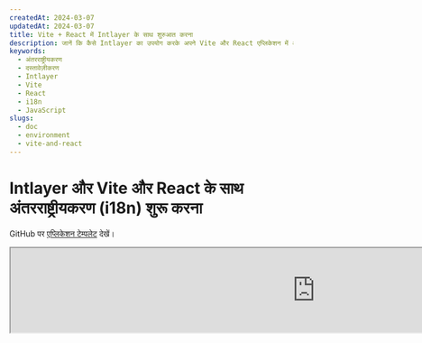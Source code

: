 ```yaml
---
createdAt: 2024-03-07
updatedAt: 2024-03-07
title: Vite + React में Intlayer के साथ शुरुआत करना
description: जानें कि कैसे Intlayer का उपयोग करके अपने Vite और React एप्लिकेशन में अंतरराष्ट्रीयकरण (i18n) जोड़ें। इस गाइड का पालन करके अपनी ऐप को बहुभाषी बनाएं।
keywords:
  - अंतरराष्ट्रीयकरण
  - दस्तावेज़ीकरण
  - Intlayer
  - Vite
  - React
  - i18n
  - JavaScript
slugs:
  - doc
  - environment
  - vite-and-react
---
```


# Intlayer और Vite और React के साथ अंतरराष्ट्रीयकरण (i18n) शुरू करना

GitHub पर [एप्लिकेशन टेम्पलेट](https://github.com/aymericzip/intlayer-vite-react-template) देखें।

<iframe title="The best i18n solution for Vite and React? Discover Intlayer" class="m-auto aspect-[16/9] w-full overflow-hidden rounded-lg border-0" allow="autoplay; gyroscope;" loading="lazy" width="1080" height="auto" src="https://www.youtube.com/watch?v=dS9L7uJeak4&t=6s"/>

## Intlayer क्या है?

**Intlayer** एक अभिनव, ओपन-सोर्स अंतरराष्ट्रीयकरण (i18n) लाइब्रेरी है जिसे आधुनिक वेब एप्लिकेशन में बहुभाषी समर्थन को सरल बनाने के लिए डिज़ाइन किया गया है।

Intlayer के साथ, आप कर सकते हैं:

- **घोषणात्मक शब्दकोशों का उपयोग करके** कंपोनेंट स्तर पर अनुवादों का आसानी से प्रबंधन करें।
- **मेटाडेटा**, रूट्स, और सामग्री को गतिशील रूप से स्थानीयकृत करें।
- **स्वचालित रूप से उत्पन्न प्रकारों के साथ TypeScript समर्थन सुनिश्चित करें**, जिससे ऑटोकम्प्लीशन और त्रुटि पहचान में सुधार होता है।
- **उन्नत सुविधाओं का लाभ उठाएं**, जैसे गतिशील लोकल डिटेक्शन और स्विचिंग।

---

## Vite और React एप्लिकेशन में Intlayer सेटअप करने के लिए चरण-दर-चरण मार्गदर्शिका

### चरण 1: निर्भरताएँ स्थापित करें

npm का उपयोग करके आवश्यक पैकेज स्थापित करें:

```bash packageManager="npm"
npm install intlayer react-intlayer
npm install --save-dev vite-intlayer
```

```bash packageManager="pnpm"
pnpm add intlayer react-intlayer
pnpm add --save-dev vite-intlayer
```

```bash packageManager="yarn"
yarn add intlayer react-intlayer
yarn add --save-dev vite-intlayer
```

- **intlayer**

  मुख्य पैकेज जो कॉन्फ़िगरेशन प्रबंधन, अनुवाद, [सामग्री घोषणा](https://github.com/aymericzip/intlayer/blob/main/docs/docs/hi/dictionary/get_started.md), ट्रांसपाइलेशन, और [CLI कमांड्स](https://github.com/aymericzip/intlayer/blob/main/docs/docs/hi/intlayer_cli.md) के लिए अंतरराष्ट्रीयकरण उपकरण प्रदान करता है।

- **react-intlayer**
  वह पैकेज जो Intlayer को React एप्लिकेशन के साथ एकीकृत करता है। यह React अंतरराष्ट्रीयकरण के लिए संदर्भ प्रदाता और हुक्स प्रदान करता है।

- **vite-intlayer**
  Vite प्लगइन शामिल करता है जो Intlayer को [Vite बंडलर](https://vite.dev/guide/why.html#why-bundle-for-production) के साथ एकीकृत करता है, साथ ही उपयोगकर्ता की पसंदीदा लोकल का पता लगाने, कुकीज़ प्रबंधित करने, और URL पुनर्निर्देशन को संभालने के लिए मिडलवेयर भी प्रदान करता है।

### चरण 2: अपने प्रोजेक्ट का कॉन्फ़िगरेशन

अपने एप्लिकेशन की भाषाओं को कॉन्फ़िगर करने के लिए एक कॉन्फ़िग फाइल बनाएं:

```typescript fileName="intlayer.config.ts" codeFormat="typescript"
import { Locales, type IntlayerConfig } from "intlayer";

const config: IntlayerConfig = {
  internationalization: {
    locales: [
      Locales.ENGLISH,
      Locales.FRENCH,
      Locales.SPANISH,
      // आपकी अन्य भाषाएँ
    ],
    defaultLocale: Locales.ENGLISH,
  },
};

export default config;
```

```javascript fileName="intlayer.config.mjs" codeFormat="esm"
import { Locales } from "intlayer";

/** @type {import('intlayer').IntlayerConfig} */
const config = {
  internationalization: {
    locales: [
      Locales.ENGLISH,
      Locales.FRENCH,
      Locales.SPANISH,
      // आपकी अन्य भाषाएँ
    ],
    defaultLocale: Locales.ENGLISH,
  },
};

export default config;
```

```javascript fileName="intlayer.config.cjs" codeFormat="commonjs"
const { Locales } = require("intlayer");

/** @type {import('intlayer').IntlayerConfig} */
const config = {
  internationalization: {
    locales: [
      Locales.ENGLISH,
      Locales.FRENCH,
      Locales.SPANISH,
      // आपकी अन्य भाषाएँ
    ],
    defaultLocale: Locales.ENGLISH,
  },
};

module.exports = config;
```

> इस कॉन्फ़िगरेशन फ़ाइल के माध्यम से, आप स्थानीयकृत URL, मिडलवेयर रीडायरेक्शन, कुकी नाम, आपकी सामग्री घोषणाओं का स्थान और एक्सटेंशन सेट कर सकते हैं, कंसोल में Intlayer लॉग को अक्षम कर सकते हैं, और भी बहुत कुछ। उपलब्ध सभी पैरामीटर की पूरी सूची के लिए, [कॉन्फ़िगरेशन दस्तावेज़](https://github.com/aymericzip/intlayer/blob/main/docs/docs/hi/configuration.md) देखें।

### चरण 3: अपने Vite कॉन्फ़िगरेशन में Intlayer को एकीकृत करें

अपने कॉन्फ़िगरेशन में intlayer प्लगइन जोड़ें।

```typescript fileName="vite.config.ts" codeFormat="typescript"
import { defineConfig } from "vite";
import react from "@vitejs/plugin-react-swc";
import { intlayerPlugin } from "vite-intlayer";

// https://vitejs.dev/config/
export default defineConfig({
  plugins: [react(), intlayerPlugin()],
});
```

```javascript fileName="vite.config.mjs" codeFormat="esm"
import { defineConfig } from "vite";
import react from "@vitejs/plugin-react-swc";
import { intlayerPlugin } from "vite-intlayer";

// https://vitejs.dev/config/
export default defineConfig({
  plugins: [react(), intlayerPlugin()],
});
```

```javascript fileName="vite.config.cjs" codeFormat="commonjs"
const { defineConfig } = require("vite");
const react = require("@vitejs/plugin-react-swc");
const { intlayerPlugin } = require("vite-intlayer");

// https://vitejs.dev/config/
module.exports = defineConfig({
  plugins: [react(), intlayerPlugin()],
});
```

> `intlayerPlugin()` Vite प्लगइन का उपयोग Intlayer को Vite के साथ एकीकृत करने के लिए किया जाता है। यह कंटेंट घोषणा फ़ाइलों के निर्माण को सुनिश्चित करता है और विकास मोड में उनकी निगरानी करता है। यह Vite एप्लिकेशन के भीतर Intlayer पर्यावरण चर को परिभाषित करता है। इसके अतिरिक्त, यह प्रदर्शन को अनुकूलित करने के लिए उपनाम प्रदान करता है।

### चरण 4: अपनी सामग्री घोषित करें

अनुवाद संग्रहीत करने के लिए अपनी सामग्री घोषणाएँ बनाएं और प्रबंधित करें:

```tsx fileName="src/app.content.tsx" contentDeclarationFormat="typescript"
import { t, type Dictionary } from "intlayer";
import type { ReactNode } from "react";

const appContent = {
  key: "app",
  content: {
    viteLogo: t({
      en: "Vite logo",
      fr: "Logo Vite",
      es: "Logo Vite",
    }),
    reactLogo: t({
      en: "React logo",
      fr: "Logo React",
      es: "Logo React",
    }),

    title: "Vite + React",

    count: t({
      en: "count is ",
      fr: "le compte est ",
      es: "el recuento es ",
    }),

    edit: t<ReactNode>({
      en: (
        <>
          <code>src/App.tsx</code> को संपादित करें और HMR का परीक्षण करने के लिए
          सहेजें
        </>
      ),
      fr: (
        <>
          Éditez <code>src/App.tsx</code> et enregistrez pour tester HMR
        </>
      ),
      es: (
        <>
          Edita <code>src/App.tsx</code> y guarda para probar HMR
        </>
      ),
    }),

    readTheDocs: t({
      en: "Click on the Vite and React logos to learn more",
      fr: "Cliquez sur les logos Vite et React pour en savoir plus",
      es: "Haga clic en los logotipos de Vite y React para obtener más información",
    }),
  },
} satisfies Dictionary;

export default appContent;
```

```javascript fileName="src/app.content.mjs" contentDeclarationFormat="esm"
import { t } from "intlayer";

/** @type {import('intlayer').Dictionary} */
const appContent = {
  key: "app",
  content: {
    viteLogo: t({
      en: "Vite logo",
      fr: "Logo Vite",
      es: "Logo Vite",
    }),
    reactLogo: t({
      en: "React logo",
      fr: "Logo React",
      es: "Logo React",
    }),

    title: "Vite + React",

    count: t({
      en: "count is ",
      fr: "le compte est ",
      es: "el recuento es ",
    }),

    edit:
      t <
      ReactNode >
      {
        // यदि आप अपनी सामग्री में React node का उपयोग कर रहे हैं तो React को आयात करना न भूलें
        en: (
          <>
            Edit <code>src/App.tsx</code> और HMR परीक्षण के लिए सहेजें
          </>
        ),
        fr: (
          <>
            Éditez <code>src/App.tsx</code> et enregistrez pour tester HMR
          </>
        ),
        es: (
          <>
            Edita <code>src/App.tsx</code> y guarda para probar HMR
          </>
        ),
      },

    readTheDocs: t({
      en: "Vite और React लोगो पर क्लिक करें अधिक जानने के लिए",
      fr: "Cliquez sur les logos Vite et React pour en savoir plus",
      es: "Haga clic en los logotipos de Vite y React para obtener más información",
    }),
  },
};

export default appContent;
```

```javascript fileName="src/app.content.cjs" contentDeclarationFormat="commonjs"
const { t } = require("intlayer");

/** @type {import('intlayer').Dictionary} */
const appContent = {
  key: "app",
  content: {
    viteLogo: t({
      en: "Vite logo",
      fr: "Logo Vite",
      es: "Logo Vite",
    }),
    reactLogo: t({
      en: "React logo",
      fr: "Logo React",
      es: "Logo React",
    }),

    title: "Vite + React",

    count: t({
      en: "count is ",
      fr: "le compte est ",
      es: "el recuento es ",
    }),

    edit:
      t <
      ReactNode >
      {
        // यदि आप अपनी सामग्री में React node का उपयोग करते हैं तो React को import करना न भूलें
        en: (
          <>
            Edit <code>src/App.tsx</code> और HMR परीक्षण के लिए सहेजें
          </>
        ),
        fr: (
          <>
            Éditez <code>src/App.tsx</code> et enregistrez pour tester HMR
          </>
        ),
        es: (
          <>
            Edita <code>src/App.tsx</code> और HMR परीक्षण के लिए सहेजें
          </>
        ),
      },

    readTheDocs: t({
      en: "Click on the Vite and React logos to learn more",
      fr: "Cliquez sur les logos Vite et React pour en savoir plus",
      es: "Haga clic en los logotipos de Vite y React para obtener más información",
      hi: "अधिक जानने के लिए Vite और React लोगो पर क्लिक करें",
    }),
  },
};

module.exports = appContent;
```

```json fileName="src/app.content.json" contentDeclarationFormat="json"
{
  "$schema": "https://intlayer.org/schema.json",
  "key": "app",
  "content": {
    "viteLogo": {
      "nodeType": "translation",
      "translation": {
        "en": "Vite logo",
        "fr": "Logo Vite",
        "es": "Logo Vite",
        "hi": "Vite लोगो"
      }
    },
    "reactLogo": {
      "nodeType": "translation",
      "translation": {
        "en": "React logo",
        "fr": "Logo React",
        "es": "Logo React",
        "hi": "React लोगो"
      }
    },
    "title": {
      "nodeType": "translation",
      "translation": {
        "en": "Vite + React",
        "fr": "Vite + React",
        "es": "Vite + React",
        "hi": "Vite + React"
      }
    },
    "count": {
      "nodeType": "translation",
      "translation": {
        "en": "count is ",
        "fr": "le compte est ",
        "es": "el recuento es ",
        "hi": "गिनती है "
      }
    },
    "edit": {
      "nodeType": "translation",
      "translation": {
        "en": "Edit src/App.tsx and save to test HMR",
        "fr": "Éditez src/App.tsx et enregistrez pour tester HMR",
        "es": "Edita src/App.tsx y guarda para probar HMR",
        "hi": "src/App.tsx संपादित करें और HMR परीक्षण के लिए सहेजें"
      }
    },
    "readTheDocs": {
      "nodeType": "translation",
      "translation": {
        "hi": "अधिक जानने के लिए Vite और React लोगो पर क्लिक करें"
      }
    }
  }
}
```

> आपकी सामग्री घोषणाएँ आपके एप्लिकेशन में कहीं भी परिभाषित की जा सकती हैं जब वे `contentDir` निर्देशिका (डिफ़ॉल्ट रूप से, `./src`) में शामिल हो जाती हैं। और सामग्री घोषणा फ़ाइल एक्सटेंशन से मेल खाती हैं (डिफ़ॉल्ट रूप से, `.content.{json,ts,tsx,js,jsx,mjs,mjx,cjs,cjx}`)।

> अधिक विवरण के लिए, [सामग्री घोषणा प्रलेखन](https://github.com/aymericzip/intlayer/blob/main/docs/docs/hi/dictionary/get_started.md) देखें।

> यदि आपकी सामग्री फ़ाइल में TSX कोड शामिल है, तो आपको अपनी सामग्री फ़ाइल में `import React from "react";` आयात करने पर विचार करना चाहिए।

### चरण 5: अपने कोड में Intlayer का उपयोग करें

अपने एप्लिकेशन में अपनी सामग्री शब्दकोशों तक पहुँचें:

```tsx {5,9} fileName="src/App.tsx" codeFormat="typescript"
import { useState, type FC } from "react";
import reactLogo from "./assets/react.svg";
import viteLogo from "/vite.svg";
import "./App.css";
import { IntlayerProvider, useIntlayer } from "react-intlayer";

const AppContent: FC = () => {
  const [count, setCount] = useState(0);
  const content = useIntlayer("app");

  return (
    <>
      <div>
        <a href="https://vitejs.dev" target="_blank">
          <img src={viteLogo} className="logo" alt={content.viteLogo.value} />
        </a>
        <a href="https://react.dev" target="_blank">
          <img
            src={reactLogo}
            className="logo react"
            alt={content.reactLogo.value}
          />
        </a>
      </div>
      <h1>{content.title}</h1>
      <div className="card">
        <button onClick={() => setCount((count) => count + 1)}>
          {content.count}
          {count}
        </button>
        <p>{content.edit}</p>
      </div>
      <p className="read-the-docs">{content.readTheDocs}</p>
    </>
  );
};

const App: FC = () => (
  <IntlayerProvider>
    <AppContent />
  </IntlayerProvider>
);

export default App;
```

```tsx {5,9} fileName="src/App.msx" codeFormat="esm"
import { useState } from "react";
import reactLogo from "./assets/react.svg";
import viteLogo from "/vite.svg";
import "./App.css";
import { IntlayerProvider, useIntlayer } from "react-intlayer";

const AppContent = () => {
  const [count, setCount] = useState(0);
  const content = useIntlayer("app");

  return (
    <>
      <div>
        <a href="https://vitejs.dev" target="_blank">
          <img src={viteLogo} className="logo" alt={content.viteLogo.value} />
        </a>
        <a href="https://react.dev" target="_blank">
          <img
            src={reactLogo}
            className="logo react"
            alt={content.reactLogo.value}
          />
        </a>
      </div>
      <h1>{content.title}</h1>
      <div className="card">
        <button onClick={() => setCount((count) => count + 1)}>
          {content.count}
          {count}
        </button>
        <p>{content.edit}</p>
      </div>
      <p className="read-the-docs">{content.readTheDocs}</p>
    </>
  );
};

const App = () => (
  <IntlayerProvider>
    <AppContent />
  </IntlayerProvider>
);

export default App;
```

```tsx {5,9} fileName="src/App.csx" codeFormat="commonjs"
const { useState } = require("react");
const reactLogo = require("./assets/react.svg");
const viteLogo = require("/vite.svg");
require("./App.css");
const { IntlayerProvider, useIntlayer } = require("react-intlayer");

const AppContent = () => {
  const [count, setCount] = useState(0);
  const content = useIntlayer("app");

  return (
    <>
      <div>
        <a href="https://vitejs.dev" target="_blank">
          <img src={viteLogo} className="logo" alt={content.viteLogo.value} />
        </a>
        <a href="https://react.dev" target="_blank">
          <img
            src={reactLogo}
            className="logo react"
            alt={content.reactLogo.value}
          />
        </a>
      </div>
      <h1>{content.title}</h1>
      <div className="card">
        <button onClick={() => setCount((count) => count + 1)}>
          {content.count}
          {count}
        </button>
        <p>{content.edit}</p>
      </div>
      <p className="read-the-docs">{content.readTheDocs}</p>
    </>
  );
};

const App = () => (
  <IntlayerProvider>
    <AppContent />
  </IntlayerProvider>
);

module.exports = App;
```

> यदि आप अपने कंटेंट का उपयोग किसी `string` एट्रिब्यूट में करना चाहते हैं, जैसे कि `alt`, `title`, `href`, `aria-label`, आदि, तो आपको फ़ंक्शन के मान को कॉल करना होगा, जैसे:

> ```jsx
> <img src={content.image.src.value} alt={content.image.value} />
> ```

> `useIntlayer` हुक के बारे में अधिक जानने के लिए, [डॉक्यूमेंटेशन](https://github.com/aymericzip/intlayer/blob/main/docs/docs/hi/packages/react-intlayer/useIntlayer.md) देखें।

### (वैकल्पिक) चरण 6: अपनी सामग्री की भाषा बदलें

अपनी सामग्री की भाषा बदलने के लिए, आप `useLocale` हुक द्वारा प्रदान किया गया `setLocale` फ़ंक्शन उपयोग कर सकते हैं। यह फ़ंक्शन आपको एप्लिकेशन की लोकल सेट करने और सामग्री को तदनुसार अपडेट करने की अनुमति देता है।

```tsx fileName="src/components/LocaleSwitcher.tsx" codeFormat="typescript"
import type { FC } from "react";
import { Locales } from "intlayer";
import { useLocale } from "react-intlayer";

const LocaleSwitcher: FC = () => {
  const { setLocale } = useLocale();

  return (
    <button onClick={() => setLocale(Locales.English)}>
      अंग्रेज़ी में भाषा बदलें
    </button>
  );
};
```

```jsx fileName="src/components/LocaleSwitcher.msx" codeFormat="esm"
import { Locales } from "intlayer";
import { useLocale } from "react-intlayer";

const LocaleSwitcher = () => {
  const { setLocale } = useLocale();

  return (
    <button onClick={() => setLocale(Locales.English)}>
      अंग्रेज़ी में भाषा बदलें
    </button>
  );
};
```

```jsx fileName="src/components/LocaleSwitcher.csx" codeFormat="commonjs"
const { Locales } = require("intlayer");
const { useLocale } = require("react-intlayer");

const LocaleSwitcher = () => {
  const { setLocale } = useLocale();

  return (
    <button onClick={() => setLocale(Locales.English)}>
      अंग्रेज़ी में भाषा बदलें
    </button>
  );
};
```

> `useLocale` हुक के बारे में अधिक जानने के लिए, [दस्तावेज़](https://github.com/aymericzip/intlayer/blob/main/docs/docs/hi/packages/react-intlayer/useLocale.md) देखें।

### (वैकल्पिक) चरण 7: अपने एप्लिकेशन में स्थानीयकृत रूटिंग जोड़ें

इस चरण का उद्देश्य प्रत्येक भाषा के लिए अद्वितीय रूट बनाना है। यह SEO और SEO-अनुकूल URLs के लिए उपयोगी है।
उदाहरण:

```plaintext
- https://example.com/about
- https://example.com/es/about
- https://example.com/fr/about
```

> डिफ़ॉल्ट रूप से, डिफ़ॉल्ट लोकल के लिए रूट्स को कोई प्रीफ़िक्स नहीं दिया जाता है। यदि आप डिफ़ॉल्ट लोकल के लिए प्रीफ़िक्स जोड़ना चाहते हैं, तो आप अपनी कॉन्फ़िगरेशन में `middleware.prefixDefault` विकल्प को `true` पर सेट कर सकते हैं। अधिक जानकारी के लिए [कॉन्फ़िगरेशन दस्तावेज़](https://github.com/aymericzip/intlayer/blob/main/docs/docs/hi/configuration.md) देखें।

अपने एप्लिकेशन में स्थानीयकृत रूटिंग जोड़ने के लिए, आप एक `LocaleRouter` कॉम्पोनेंट बना सकते हैं जो आपके एप्लिकेशन के रूट्स को लपेटता है और लोकल-आधारित रूटिंग को संभालता है। यहाँ [React Router](https://reactrouter.com/home) का उपयोग करते हुए एक उदाहरण दिया गया है:

```tsx fileName="src/components/LocaleRouter.tsx"  codeFormat="typescript"
// आवश्यक निर्भरताओं और फ़ंक्शंस को इम्पोर्ट करना
import { type Locales, configuration, getPathWithoutLocale } from "intlayer"; // 'intlayer' से उपयोगिता फ़ंक्शन और प्रकार
import type { FC, PropsWithChildren } from "react"; // कार्यात्मक घटकों और प्रॉप्स के लिए React प्रकार
import { IntlayerProvider } from "react-intlayer"; // अंतरराष्ट्रीयकरण संदर्भ के लिए प्रदाता
import {
  BrowserRouter,
  Routes,
  Route,
  Navigate,
  useLocation,
} from "react-router-dom"; // नेविगेशन प्रबंधन के लिए राउटर घटक

// Intlayer से कॉन्फ़िगरेशन को डीस्ट्रक्चर करना
const { internationalization, middleware } = configuration;
const { locales, defaultLocale } = internationalization;

/**
 * एक घटक जो स्थानीयकरण को संभालता है और बच्चों को उपयुक्त लोकल संदर्भ के साथ लपेटता है।
 * यह URL-आधारित लोकल पहचान और सत्यापन का प्रबंधन करता है।
 */
const AppLocalized: FC<PropsWithChildren<{ locale: Locales }>> = ({
  children,
  locale,
}) => {
  const { pathname, search } = useLocation(); // वर्तमान URL पथ प्राप्त करें

  // वर्तमान लोकल निर्धारित करें, यदि प्रदान नहीं किया गया है तो डिफ़ॉल्ट पर वापस जाएं
  const currentLocale = locale ?? defaultLocale;

  // पथ से लोकल उपसर्ग हटाएं ताकि एक बेस पथ बनाया जा सके
  const pathWithoutLocale = getPathWithoutLocale(
    pathname // वर्तमान URL पथ
  );

  /**
   * यदि middleware.prefixDefault सत्य है, तो डिफ़ॉल्ट लोकल हमेशा उपसर्गित होना चाहिए।
   */
  if (middleware.prefixDefault) {
    // लोकल को मान्य करें
    if (!locale || !locales.includes(locale)) {
      // अपडेट किए गए पथ के साथ डिफ़ॉल्ट लोकल पर पुनर्निर्देशित करें
      return (
        <Navigate
          to={`/${defaultLocale}/${pathWithoutLocale}${search}`}
          replace // वर्तमान इतिहास प्रविष्टि को नए से बदलें
        />
      );
    }

    // बच्चों को IntlayerProvider के साथ लपेटें और वर्तमान लोकल सेट करें
    return (
      <IntlayerProvider locale={currentLocale}>{children}</IntlayerProvider>
    );
  } else {
    /**
     * जब middleware.prefixDefault गलत होता है, तो डिफ़ॉल्ट लोकल उपसर्गित नहीं होता है।
     * सुनिश्चित करें कि वर्तमान लोकल मान्य है और डिफ़ॉल्ट लोकल नहीं है।
     */
    if (
      currentLocale.toString() !== defaultLocale.toString() &&
      !locales
        .filter(
          (locale) => locale.toString() !== defaultLocale.toString() // डिफ़ॉल्ट लोकल को बाहर करें
        )
        .includes(currentLocale) // जांचें कि वर्तमान लोकल मान्य लोकलों की सूची में है या नहीं
    ) {
      // लोकल उपसर्ग के बिना पथ पर पुनर्निर्देशित करें
      return <Navigate to={`${pathWithoutLocale}${search}`} replace />;
    }

    // बच्चों को IntlayerProvider के साथ लपेटें और वर्तमान लोकल सेट करें
    return (
      <IntlayerProvider locale={currentLocale}>{children}</IntlayerProvider>
    );
  }
};

/**
 * एक राउटर घटक जो लोकल-विशिष्ट मार्ग सेट करता है।
 * यह React Router का उपयोग नेविगेशन प्रबंधित करने और स्थानीयकृत घटकों को रेंडर करने के लिए करता है।
 */
export const LocaleRouter: FC<PropsWithChildren> = ({ children }) => (
  <BrowserRouter>
    <Routes>
      {locales
        .filter(
          (locale) => middleware.prefixDefault || locale !== defaultLocale
        )
        .map((locale) => (
          <Route
            // लोकल को कैप्चर करने के लिए रूट पैटर्न (जैसे, /en/, /fr/) और सभी बाद के पथों से मेल खाता है
            path={`/${locale}/*`}
            key={locale}
            element={<AppLocalized locale={locale}>{children}</AppLocalized>} // बच्चों को लोकल प्रबंधन के साथ लपेटता है
          />
        ))}

      {
        // यदि डिफ़ॉल्ट लोकल का उपसर्ग निष्क्रिय है, तो बच्चों को सीधे रूट पथ पर रेंडर करें
        !middleware.prefixDefault && (
          <Route
            path="*"
            element={
              <AppLocalized locale={defaultLocale}>{children}</AppLocalized>
            } // बच्चों को लोकल प्रबंधन के साथ लपेटता है
          />
        )
      }
    </Routes>
  </BrowserRouter>
);
```

```jsx fileName="src/components/LocaleRouter.mjx" codeFormat="esm"
// आवश्यक निर्भरताओं और फ़ंक्शंस को आयात करना
import { configuration, getPathWithoutLocale } from "intlayer"; // 'intlayer' से उपयोगिता फ़ंक्शंस और प्रकार
// 'intlayer' से उपयोगिता फ़ंक्शंस और प्रकार
import { IntlayerProvider } from "react-intlayer"; // अंतर्राष्ट्रीयकरण संदर्भ के लिए प्रदाता
import {
  BrowserRouter,
  Routes,
  Route,
  Navigate,
  useLocation,
} from "react-router-dom"; // नेविगेशन प्रबंधन के लिए राउटर घटक

// Intlayer से विन्यास को डीस्ट्रक्चर करना
const { internationalization, middleware } = configuration;
const { locales, defaultLocale } = internationalization;

/**
 * एक घटक जो स्थानीयकरण को संभालता है और बच्चों को उपयुक्त लोकल संदर्भ के साथ लपेटता है।
 * यह URL-आधारित स्थानीयकरण पहचान और सत्यापन को प्रबंधित करता है।
 */
const AppLocalized = ({ children, locale }) => {
  const { pathname, search } = useLocation(); // वर्तमान URL पथ प्राप्त करें

  // वर्तमान स्थानीयकरण निर्धारित करें, यदि प्रदान नहीं किया गया है तो डिफ़ॉल्ट पर वापस जाएं
  const currentLocale = locale ?? defaultLocale;

  // पथ से स्थानीयकरण उपसर्ग हटाएं ताकि एक मूल पथ बनाया जा सके
  const pathWithoutLocale = getPathWithoutLocale(
    pathname // वर्तमान URL पथ
  );

  /**
   * यदि middleware.prefixDefault सत्य है, तो डिफ़ॉल्ट स्थानीयकरण हमेशा उपसर्गित होना चाहिए।
   */
  if (middleware.prefixDefault) {
    // स्थानीयकरण को सत्यापित करें
    if (!locale || !locales.includes(locale)) {
      // अद्यतन पथ के साथ डिफ़ॉल्ट स्थानीयकरण पर पुनर्निर्देशित करें
      return (
        <Navigate
          to={`/${defaultLocale}/${pathWithoutLocale}${search}`}
          replace // वर्तमान इतिहास प्रविष्टि को नए से बदलें
        />
      );
    }

    // बच्चों को IntlayerProvider के साथ लपेटें और वर्तमान स्थानीयकरण सेट करें
    return (
      <IntlayerProvider locale={currentLocale}>{children}</IntlayerProvider>
    );
  } else {
    /**
     * जब middleware.prefixDefault गलत होता है, तो डिफ़ॉल्ट स्थानीयकरण उपसर्गित नहीं होता है।
     * सुनिश्चित करें कि वर्तमान स्थानीयकरण मान्य है और डिफ़ॉल्ट स्थानीयकरण नहीं है।
     */
    if (
      currentLocale.toString() !== defaultLocale.toString() &&
      !locales
        .filter(
          (locale) => locale.toString() !== defaultLocale.toString() // डिफ़ॉल्ट स्थानीयकरण को बाहर करें
        )
        .includes(currentLocale) // जांचें कि वर्तमान स्थानीयकरण मान्य स्थानीयकरणों की सूची में है या नहीं
    ) {
      // स्थानीयकरण उपसर्ग के बिना पथ पर पुनर्निर्देशित करें
      return <Navigate to={`${pathWithoutLocale}${search}`} replace />;
    }

    // बच्चों को IntlayerProvider के साथ लपेटें और वर्तमान स्थानीयकरण सेट करें
    return (
      <IntlayerProvider locale={currentLocale}>{children}</IntlayerProvider>
    );
  }
};

/**
 * एक राउटर घटक जो स्थानीयकरण-विशिष्ट मार्ग सेट करता है।
 * यह React Router का उपयोग नेविगेशन प्रबंधित करने और स्थानीयकृत घटकों को रेंडर करने के लिए करता है।
 */
export const LocaleRouter = ({ children }) => (
  <BrowserRouter>
    <Routes>
      {locales
        .filter(
          (locale) => middleware.prefixDefault || locale !== defaultLocale
        )
        .map((locale) => (
          <Route
            // स्थानीयकरण को पकड़ने के लिए रूट पैटर्न (जैसे, /en/, /fr/) और सभी बाद के पथों से मेल खाता है
            path={`/${locale}/*`}
            key={locale}
            element={<AppLocalized locale={locale}>{children}</AppLocalized>} // बच्चों को स्थानीयकरण प्रबंधन के साथ लपेटता है
          />
        ))}

      {
        // यदि डिफ़ॉल्ट स्थानीयकरण के लिए उपसर्ग अक्षम है, तो बच्चों को सीधे रूट पथ पर रेंडर करें
        !middleware.prefixDefault && (
          <Route
            path="*"
            element={
              <AppLocalized locale={defaultLocale}>{children}</AppLocalized>
            } // बच्चों को स्थानीयकरण प्रबंधन के साथ लपेटता है
          />
        )
      }
    </Routes>
  </BrowserRouter>
);
```

```jsx fileName="src/components/LocaleRouter.cjx" codeFormat="commonjs"
// आवश्यक निर्भरताओं और फ़ंक्शंस को आयात करना
const { configuration, getPathWithoutLocale } = require("intlayer"); // 'intlayer' से उपयोगिता फ़ंक्शंस और प्रकार
const { IntlayerProvider, useLocale } = require("react-intlayer"); // अंतरराष्ट्रीयकरण संदर्भ के लिए प्रदाता
const {
  BrowserRouter,
  Routes,
  Route,
  Navigate,
  useLocation,
} = require("react-router-dom"); // नेविगेशन प्रबंधन के लिए राउटर घटक

// Intlayer से विन्यास को डीस्ट्रक्चर करना
const { internationalization, middleware } = configuration;
const { locales, defaultLocale } = internationalization;

/**
 * एक घटक जो स्थानीयकरण को संभालता है और बच्चों को उपयुक्त स्थानीय संदर्भ के साथ लपेटता है।
 * यह URL-आधारित स्थानीय पहचान और सत्यापन का प्रबंधन करता है।
 */
const AppLocalized = ({ children, locale }) => {
  const { pathname, search } = useLocation(); // वर्तमान URL पथ प्राप्त करें

  // वर्तमान लोकल निर्धारित करें, यदि प्रदान नहीं किया गया है तो डिफ़ॉल्ट पर वापस जाएं
  const currentLocale = locale ?? defaultLocale;

  // पथ से लोकल उपसर्ग हटाएं ताकि एक आधार पथ बनाया जा सके
  const pathWithoutLocale = getPathWithoutLocale(
    pathname // वर्तमान URL पथ
  );

  /**
   * यदि middleware.prefixDefault सत्य है, तो डिफ़ॉल्ट लोकल हमेशा उपसर्गित होना चाहिए।
   */
  if (middleware.prefixDefault) {
    // लोकल को मान्य करें
    if (!locale || !locales.includes(locale)) {
      // अपडेट किए गए पथ के साथ डिफ़ॉल्ट लोकल पर पुनर्निर्देशित करें
      return (
        <Navigate
          to={`/${defaultLocale}/${pathWithoutLocale}${search}`}
          replace // वर्तमान इतिहास प्रविष्टि को नए से बदलें
        />
      );
    }

    // बच्चों को IntlayerProvider के साथ लपेटें और वर्तमान लोकल सेट करें
    return (
      <IntlayerProvider locale={currentLocale}>{children}</IntlayerProvider>
    );
  } else {
    /**
     * जब middleware.prefixDefault गलत होता है, तो डिफ़ॉल्ट लोकल उपसर्गित नहीं होता है।
     * सुनिश्चित करें कि वर्तमान लोकल मान्य है और डिफ़ॉल्ट लोकल नहीं है।
     */
    if (
      currentLocale.toString() !== defaultLocale.toString() &&
      !locales
        .filter(
          (locale) => locale.toString() !== defaultLocale.toString() // डिफ़ॉल्ट लोकल को बाहर करें
        )
        .includes(currentLocale) // जांचें कि वर्तमान लोकल मान्य लोकलों की सूची में है या नहीं
    ) {
      // लोकल उपसर्ग के बिना पथ पर पुनर्निर्देशित करें
      return <Navigate to={`${pathWithoutLocale}${search}`} replace />;
    }

    // बच्चों को IntlayerProvider के साथ लपेटें और वर्तमान लोकल सेट करें
    return (
      <IntlayerProvider locale={currentLocale}>{children}</IntlayerProvider>
    );
  }
};

/**
 * एक राउटर कॉम्पोनेंट जो लोकल-विशिष्ट रूट सेट करता है।
 * यह नेविगेशन प्रबंधित करने और स्थानीयकृत कॉम्पोनेंट्स को रेंडर करने के लिए React Router का उपयोग करता है।
 */
const LocaleRouter = ({ children }) => (
  <BrowserRouter>
    <Routes>
      {locales
        .filter(
          (locale) => middleware.prefixDefault || locale !== defaultLocale
        )
        .map((locale) => (
          <Route
            // लोकल को कैप्चर करने के लिए रूट पैटर्न (जैसे, /en/, /fr/) और सभी बाद के पथों से मेल खाता है
            path={`/${locale}/*`}
            key={locale}
            element={<AppLocalized locale={locale}>{children}</AppLocalized>} // बच्चों को लोकल प्रबंधन के साथ लपेटता है
          />
        ))}

      {
        // यदि डिफ़ॉल्ट लोकल के लिए उपसर्ग अक्षम है, तो बच्चों को सीधे रूट पथ पर रेंडर करें
        !middleware.prefixDefault && (
          <Route
            path="*"
            element={
              <AppLocalized locale={defaultLocale}>{children}</AppLocalized>
            } // बच्चों को लोकल प्रबंधन के साथ लपेटता है
          />
        )
      }
    </Routes>
  </BrowserRouter>
);
```

फिर, आप अपने एप्लिकेशन में `LocaleRouter` कॉम्पोनेंट का उपयोग कर सकते हैं:

```tsx fileName="src/App.tsx" codeFormat="typescript"
import { LocaleRouter } from "./components/LocaleRouter";
import type { FC } from "react";

// ... आपका AppContent घटक

const App: FC = () => (
  <LocaleRouter>
    <AppContent />
  </LocaleRouter>
);
```

```jsx fileName="src/App.mjx" codeFormat="esm"
import { LocaleRouter } from "./components/LocaleRouter";

// ... आपका AppContent घटक

const App = () => (
  <LocaleRouter>
    <AppContent />
  </LocaleRouter>
);
```

```jsx fileName="src/App.cjx" codeFormat="commonjs"
const { LocaleRouter } = require("./components/LocaleRouter");

// ... आपका AppContent घटक

const App = () => (
  <LocaleRouter>
    <AppContent />
  </LocaleRouter>
);
```

साथ ही, आप अपने एप्लिकेशन में सर्वर-साइड रूटिंग जोड़ने के लिए `intLayerMiddlewarePlugin` का भी उपयोग कर सकते हैं। यह प्लगइन URL के आधार पर वर्तमान लोकल का स्वचालित रूप से पता लगाएगा और उपयुक्त लोकल कुकी सेट करेगा। यदि कोई लोकल निर्दिष्ट नहीं है, तो प्लगइन उपयोगकर्ता के ब्राउज़र भाषा प्राथमिकताओं के आधार पर सबसे उपयुक्त लोकल निर्धारित करेगा। यदि कोई लोकल पता नहीं चलता है, तो यह डिफ़ॉल्ट लोकल पर पुनर्निर्देशित करेगा।

```typescript {3,7} fileName="vite.config.ts" codeFormat="typescript"
import { defineConfig } from "vite";
import react from "@vitejs/plugin-react-swc";
import { intlayerPlugin, intLayerMiddlewarePlugin } from "vite-intlayer";

// https://vitejs.dev/config/
export default defineConfig({
  plugins: [react(), intlayerPlugin(), intLayerMiddlewarePlugin()],
});
```

```javascript {3,7} fileName="vite.config.mjs" codeFormat="esm"
import { defineConfig } from "vite";
import react from "@vitejs/plugin-react-swc";
import { intlayerPlugin, intLayerMiddlewarePlugin } from "vite-intlayer";

// https://vitejs.dev/config/
export default defineConfig({
  plugins: [react(), intlayerPlugin(), intLayerMiddlewarePlugin()],
});
```

```javascript {3,7} fileName="vite.config.cjs" codeFormat="commonjs"
const { defineConfig } = require("vite");
const react = require("@vitejs/plugin-react-swc");
const { intlayerPlugin, intLayerMiddlewarePlugin } = require("vite-intlayer");

// https://vitejs.dev/config/
module.exports = defineConfig({
  plugins: [react(), intlayerPlugin(), intLayerMiddlewarePlugin()],
});
```

### (वैकल्पिक) चरण 8: जब लोकल बदलता है तो URL बदलें

जब लोकल बदलता है तो URL बदलने के लिए, आप `useLocale` हुक द्वारा प्रदान किया गया `onLocaleChange` प्रॉप का उपयोग कर सकते हैं। साथ ही, आप URL पथ को अपडेट करने के लिए `react-router-dom` से `useLocation` और `useNavigate` हुक का उपयोग कर सकते हैं।

```tsx fileName="src/components/LocaleSwitcher.tsx" codeFormat="typescript"
import { useLocation, useNavigate } from "react-router-dom";
import {
  Locales,
  getHTMLTextDir,
  getLocaleName,
  getLocalizedUrl,
} from "intlayer";
import { useLocale } from "react-intlayer";
import { type FC } from "react";

const LocaleSwitcher: FC = () => {
  const { pathname, search } = useLocation(); // वर्तमान URL पथ प्राप्त करें। उदाहरण: /fr/about?foo=bar
  const navigate = useNavigate();

  const { locale, availableLocales, setLocale } = useLocale({
    onLocaleChange: (locale) => {
      // अपडेट किए गए लोकल के साथ URL बनाएं
      // उदाहरण: /es/about?foo=bar
      const pathWithLocale = getLocalizedUrl(`${pathname}${search}`, locale);

      // URL पथ अपडेट करें
      navigate(pathWithLocale);
    },
  });

  return (
    <div>
      <button popoverTarget="localePopover">{getLocaleName(locale)}</button>
      <div id="localePopover" popover="auto">
        {availableLocales.map((localeItem) => (
          <a
            href={getLocalizedUrl(location.pathname, localeItem)}
            hrefLang={localeItem}
            aria-current={locale === localeItem ? "page" : undefined}
            onClick={(e) => {
              e.preventDefault();
              setLocale(localeItem);
            }}
            key={localeItem}
          >
            <span>
              {/* लोकल - उदाहरण के लिए FR */}
              {localeItem}
            </span>
            <span>
              {/* अपनी लोकल में भाषा - उदाहरण के लिए Français */}
              {getLocaleName(localeItem, locale)}
            </span>
            <span dir={getHTMLTextDir(localeItem)} lang={localeItem}>
              {/* वर्तमान लोकल में भाषा - उदाहरण के लिए Francés जब वर्तमान लोकल Locales.SPANISH सेट हो */}
              {getLocaleName(localeItem)}
            </span>
            <span dir="ltr" lang={Locales.ENGLISH}>
              {/* अंग्रेज़ी में भाषा - उदाहरण के लिए French */}
              {getLocaleName(localeItem, Locales.ENGLISH)}
            </span>
          </a>
        ))}
      </div>
    </div>
  );
};
```

```jsx fileName="src/components/LocaleSwitcher.msx" codeFormat="esm"
import { useLocation, useNavigate } from "react-router-dom";
import {
  Locales,
  getHTMLTextDir,
  getLocaleName,
  getLocalizedUrl,
} from "intlayer";
import { useLocale } from "react-intlayer";

const LocaleSwitcher = () => {
  const { pathname, search } = useLocation(); // वर्तमान URL पथ प्राप्त करें। उदाहरण: /fr/about?foo=bar
  const navigate = useNavigate();

  const { locale, availableLocales, setLocale } = useLocale({
    onLocaleChange: (locale) => {
      // अपडेटेड लोकल के साथ URL बनाएं
      // उदाहरण: /es/about?foo=bar
      const pathWithLocale = getLocalizedUrl(`${pathname}${search}`, locale);

      // URL पथ अपडेट करें
      navigate(pathWithLocale);
    },
  });

  return (
    <div>
      <button popoverTarget="localePopover">{getLocaleName(locale)}</button>
      <div id="localePopover" popover="auto">
        {availableLocales.map((localeItem) => (
          <a
            href={getLocalizedUrl(location.pathname, localeItem)}
            hrefLang={localeItem}
            aria-current={locale === localeItem ? "page" : undefined}
            onClick={(e) => {
              e.preventDefault();
              setLocale(localeItem);
            }}
            key={localeItem}
          >
            <span>
              {/* क्षेत्र - उदाहरण के लिए FR */}
              {localeItem}
            </span>
            <span>
              {/* अपनी ही भाषा में - उदाहरण के लिए Français */}
              {getLocaleName(localeItem, locale)}
            </span>
            <span dir={getHTMLTextDir(localeItem)} lang={localeItem}>
              {/* वर्तमान लोकल में भाषा - उदाहरण के लिए, Locales.SPANISH सेट होने पर Francés */}
              {getLocaleName(localeItem)}
            </span>
            <span dir="ltr" lang={Locales.ENGLISH}>
              {/* अंग्रेज़ी में भाषा - उदाहरण के लिए French */}
              {getLocaleName(localeItem, Locales.ENGLISH)}
            </span>
          </a>
        ))}
      </div>
    </div>
  );
};
```

```jsx fileName="src/components/LocaleSwitcher.csx" codeFormat="commonjs"
const { useLocation, useNavigate } = require("react-router-dom");
const {
  Locales,
  getHTMLTextDir,
  getLocaleName,
  getLocalizedUrl,
} = require("intlayer");
const { useLocale } = require("react-intlayer");

const LocaleSwitcher = () => {
  const { pathname, search } = useLocation(); // वर्तमान URL पथ प्राप्त करें। उदाहरण: /fr/about?foo=bar
  const navigate = useNavigate();

  const { locale, availableLocales, setLocale } = useLocale({
    onLocaleChange: (locale) => {
      // अपडेट किए गए लोकल के साथ URL बनाएं
      // उदाहरण: /es/about?foo=bar
      const pathWithLocale = getLocalizedUrl(`${pathname}${search}`, locale);

      // URL पथ अपडेट करें
      navigate(pathWithLocale);
    },
  });

  return (
    <div>
      <button popoverTarget="localePopover">{getLocaleName(locale)}</button>
      <div id="localePopover" popover="auto">
        {availableLocales.map((localeItem) => (
          <a
            href={getLocalizedUrl(location.pathname, localeItem)}
            hrefLang={localeItem}
            aria-current={locale === localeItem ? "page" : undefined}
            onClick={(e) => {
              e.preventDefault();
              setLocale(localeItem);
            }}
            key={localeItem}
          >
            <span>
              {/* लोकल - उदाहरण के लिए FR */}
              {localeItem}
            </span>
            <span>
              {/* अपनी ही लोकल में भाषा - उदाहरण के लिए Français */}
              {getLocaleName(localeItem, locale)}
            </span>
            <span dir={getHTMLTextDir(localeItem)} lang={localeItem}>
              {/* वर्तमान लोकल में भाषा - उदाहरण के लिए Francés जब वर्तमान लोकल Locales.SPANISH पर सेट हो */}
              {getLocaleName(localeItem)}
            </span>
            <span dir="ltr" lang={Locales.ENGLISH}>
              {/* अंग्रेज़ी में भाषा - उदाहरण के लिए French */}
              {getLocaleName(localeItem, Locales.ENGLISH)}
            </span>
          </a>
        ))}
      </div>
    </div>
  );
};
```

> दस्तावेज़ संदर्भ:
>
> - [`useLocale` हुक](https://github.com/aymericzip/intlayer/blob/main/docs/docs/hi/packages/react-intlayer/useLocale.md)
> - [`getLocaleName` हुक](https://github.com/aymericzip/intlayer/blob/main/docs/docs/hi/packages/intlayer/getLocaleName.md)
> - [`getLocalizedUrl` हुक](https://github.com/aymericzip/intlayer/blob/main/docs/docs/hi/packages/intlayer/getLocalizedUrl.md)
> - [`getHTMLTextDir` हुक](https://github.com/aymericzip/intlayer/blob/main/docs/docs/hi/packages/intlayer/getHTMLTextDir.md)
> - [`hrefLang` एट्रिब्यूट](https://developers.google.com/search/docs/specialty/international/localized-versions?hl=fr)
> - [`lang` एट्रिब्यूट](https://developer.mozilla.org/en-US/docs/Web/HTML/Global_attributes/lang)
> - [`dir` एट्रिब्यूट](https://developer.mozilla.org/en-US/docs/Web/HTML/Global_attributes/dir)
> - [`aria-current` एट्रिब्यूट](https://developer.mozilla.org/en-US/docs/Web/Accessibility/ARIA/Attributes/aria-current)

नीचे अपडेट किया गया **चरण 9** है जिसमें अतिरिक्त व्याख्याएँ और परिष्कृत कोड उदाहरण शामिल हैं:

---

### (वैकल्पिक) चरण 9: HTML भाषा और दिशा एट्रिब्यूट्स को स्विच करें

जब आपका एप्लिकेशन कई भाषाओं का समर्थन करता है, तो `<html>` टैग के `lang` और `dir` एट्रिब्यूट्स को वर्तमान लोकल के अनुसार अपडेट करना बहुत महत्वपूर्ण होता है। ऐसा करने से निम्नलिखित सुनिश्चित होता है:

- **पहुँचयोग्यता (Accessibility)**: स्क्रीन रीडर्स और सहायक तकनीकें सही `lang` एट्रिब्यूट पर निर्भर करती हैं ताकि वे सामग्री को सही ढंग से उच्चारित और व्याख्यायित कर सकें।
- **टेक्स्ट रेंडरिंग (Text Rendering)**: `dir` (दिशा) एट्रिब्यूट यह सुनिश्चित करता है कि टेक्स्ट सही क्रम में प्रदर्शित हो (जैसे, अंग्रेज़ी के लिए बाएं से दाएं, अरबी या हिब्रू के लिए दाएं से बाएं), जो पठनीयता के लिए आवश्यक है।
- **एसईओ (SEO)**: सर्च इंजन `lang` एट्रिब्यूट का उपयोग पृष्ठ की भाषा निर्धारित करने के लिए करते हैं, जिससे वे खोज परिणामों में सही स्थानीयकृत सामग्री प्रदान कर सकें।

जब आप इन एट्रिब्यूट्स को लोकल बदलने पर डायनामिक रूप से अपडेट करते हैं, तो आप सभी समर्थित भाषाओं में उपयोगकर्ताओं के लिए एक सुसंगत और सुलभ अनुभव की गारंटी देते हैं।

#### हुक को लागू करना

HTML एट्रिब्यूट्स को प्रबंधित करने के लिए एक कस्टम हुक बनाएं। यह हुक लोकल परिवर्तनों को सुनता है और एट्रिब्यूट्स को तदनुसार अपडेट करता है:

```tsx fileName="src/hooks/useI18nHTMLAttributes.tsx" codeFormat="typescript"
import { useEffect } from "react";
import { useLocale } from "react-intlayer";
import { getHTMLTextDir } from "intlayer";

/**
 * वर्तमान लोकल के आधार पर HTML <html> एलिमेंट के `lang` और `dir` एट्रिब्यूट्स को अपडेट करता है।
 * - `lang`: ब्राउज़रों और सर्च इंजनों को पेज की भाषा की जानकारी देता है।
 * - `dir`: सही पढ़ने के क्रम को सुनिश्चित करता है (जैसे, अंग्रेज़ी के लिए 'ltr', अरबी के लिए 'rtl')।
 *
 * यह डायनामिक अपडेट उचित टेक्स्ट रेंडरिंग, सुलभता, और SEO के लिए आवश्यक है।
 */
export const useI18nHTMLAttributes = () => {
  const { locale } = useLocale();

  useEffect(() => {
    // भाषा एट्रिब्यूट को वर्तमान लोकल के अनुसार अपडेट करें।
    document.documentElement.lang = locale;

    // वर्तमान लोकल के आधार पर टेक्स्ट दिशा सेट करें।
    document.documentElement.dir = getHTMLTextDir(locale);
  }, [locale]);
};
```

```jsx fileName="src/hooks/useI18nHTMLAttributes.msx" codeFormat="esm"
import { useEffect } from "react";
import { useLocale } from "react-intlayer";
import { getHTMLTextDir } from "intlayer";

/**
 * वर्तमान लोकल के आधार पर HTML <html> एलिमेंट के `lang` और `dir` एट्रिब्यूट्स को अपडेट करता है।
 * - `lang`: ब्राउज़रों और सर्च इंजनों को पेज की भाषा की जानकारी देता है।
 * - `dir`: सही पढ़ने के क्रम को सुनिश्चित करता है (जैसे, अंग्रेज़ी के लिए 'ltr', अरबी के लिए 'rtl')।
 *
 * यह डायनामिक अपडेट उचित टेक्स्ट रेंडरिंग, सुलभता, और SEO के लिए आवश्यक है।
 */
export const useI18nHTMLAttributes = () => {
  const { locale } = useLocale();

  useEffect(() => {
    // भाषा एट्रिब्यूट को वर्तमान लोकल के अनुसार अपडेट करें।
    document.documentElement.lang = locale;

    // वर्तमान लोकल के आधार पर टेक्स्ट दिशा सेट करें।
    document.documentElement.dir = getHTMLTextDir(locale);
  }, [locale]);
};
```

```jsx fileName="src/hooks/useI18nHTMLAttributes.csx" codeFormat="commonjs"
const { useEffect } = require("react");
const { useLocale } = require("react-intlayer");
const { getHTMLTextDir } = require("intlayer");

/**
 * वर्तमान लोकल के आधार पर HTML <html> एलिमेंट के `lang` और `dir` एट्रिब्यूट्स को अपडेट करता है।
 * - `lang`: ब्राउज़रों और सर्च इंजनों को पेज की भाषा की जानकारी देता है।
 * - `dir`: सही पढ़ने के क्रम को सुनिश्चित करता है (जैसे, अंग्रेज़ी के लिए 'ltr', अरबी के लिए 'rtl')।
 *
 * यह डायनामिक अपडेट उचित टेक्स्ट रेंडरिंग, सुलभता, और SEO के लिए आवश्यक है।
 */
const useI18nHTMLAttributes = () => {
  const { locale } = useLocale();

  useEffect(() => {
    // वर्तमान लोकल के अनुसार भाषा एट्रिब्यूट को अपडेट करें।
    document.documentElement.lang = locale;

    // वर्तमान लोकल के आधार पर टेक्स्ट दिशा सेट करें।
    document.documentElement.dir = getHTMLTextDir(locale);
  }, [locale]);
};

module.exports = { useI18nHTMLAttributes };
```

#### अपने एप्लिकेशन में हुक का उपयोग करना

अपने मुख्य कॉम्पोनेंट में हुक को एकीकृत करें ताकि HTML एट्रिब्यूट्स लोकल बदलने पर अपडेट हो जाएं:

```tsx fileName="src/App.tsx" codeFormat="typescript"
import type { FC } from "react";
import { IntlayerProvider, useIntlayer } from "react-intlayer";
import { useI18nHTMLAttributes } from "./hooks/useI18nHTMLAttributes";
import "./App.css";

const AppContent: FC = () => {
  // लोकल के आधार पर <html> टैग के lang और dir एट्रिब्यूट्स को अपडेट करने के लिए हुक लागू करें।
  useI18nHTMLAttributes();

  // ... आपके कॉम्पोनेंट का बाकी हिस्सा
};

const App: FC = () => (
  <IntlayerProvider>
    <AppContent />
  </IntlayerProvider>
);

export default App;
```

```jsx fileName="src/App.msx" codeFormat="esm"
import { IntlayerProvider, useIntlayer } from "react-intlayer";
import { useI18nHTMLAttributes } from "./hooks/useI18nHTMLAttributes";
import "./App.css";

const AppContent = () => {
  // लोकल के आधार पर <html> टैग के lang और dir एट्रिब्यूट्स को अपडेट करने के लिए हुक लागू करें।
  useI18nHTMLAttributes();

  // ... आपके कॉम्पोनेंट का बाकी हिस्सा
};

const App = () => (
  <IntlayerProvider>
    <AppContent />
  </IntlayerProvider>
);

export default App;
```

```jsx fileName="src/App.csx" codeFormat="commonjs"
const { FC } = require("react");
const { IntlayerProvider, useIntlayer } = require("react-intlayer");
const { useI18nHTMLAttributes } = require("./hooks/useI18nHTMLAttributes");
require("./App.css");

const AppContent = () => {
  // लोकल के आधार पर <html> टैग के lang और dir एट्रिब्यूट्स को अपडेट करने के लिए हुक लागू करें।
  useI18nHTMLAttributes();

  // ... आपके कंपोनेंट का बाकी हिस्सा
};

const App = () => (
  <IntlayerProvider>
    <AppContent />
  </IntlayerProvider>
);

module.exports = App;
```

इन परिवर्तनों को लागू करने से, आपका एप्लिकेशन:

- सुनिश्चित करेगा कि **भाषा** (`lang`) एट्रिब्यूट वर्तमान लोकल को सही ढंग से दर्शाए, जो SEO और ब्राउज़र व्यवहार के लिए महत्वपूर्ण है।
- लोकल के अनुसार **टेक्स्ट दिशा** (`dir`) को समायोजित करेगा, जिससे विभिन्न पढ़ने के क्रम वाली भाषाओं के लिए पठनीयता और उपयोगिता बढ़ेगी।
- एक अधिक **सुलभ** अनुभव प्रदान करेगा, क्योंकि सहायक तकनीकें इन एट्रिब्यूट्स पर निर्भर करती हैं ताकि वे बेहतर तरीके से काम कर सकें।

### (वैकल्पिक) चरण 10: एक स्थानीयकृत लिंक कंपोनेंट बनाना

यह सुनिश्चित करने के लिए कि आपके एप्लिकेशन की नेविगेशन वर्तमान लोकल का सम्मान करती है, आप एक कस्टम `Link` कंपोनेंट बना सकते हैं। यह कंपोनेंट स्वचालित रूप से आंतरिक URL को वर्तमान भाषा के साथ प्रीफिक्स करता है। उदाहरण के लिए, जब एक फ्रेंच-भाषी उपयोगकर्ता "About" पेज के लिंक पर क्लिक करता है, तो उसे `/fr/about` पर पुनः निर्देशित किया जाता है, न कि `/about` पर।

यह व्यवहार कई कारणों से उपयोगी है:

- **SEO और उपयोगकर्ता अनुभव**: स्थानीयकृत URL खोज इंजन को भाषा-विशिष्ट पृष्ठों को सही ढंग से इंडेक्स करने में मदद करते हैं और उपयोगकर्ताओं को उनकी पसंदीदा भाषा में सामग्री प्रदान करते हैं।
- **संगति**: अपने एप्लिकेशन में स्थानीयकृत लिंक का उपयोग करके, आप सुनिश्चित करते हैं कि नेविगेशन वर्तमान लोकल के भीतर ही रहता है, जिससे अप्रत्याशित भाषा स्विचिंग से बचा जा सकता है।
- **रखरखाव योग्यता**: स्थानीयकरण लॉजिक को एक ही कंपोनेंट में केंद्रीकृत करने से URL प्रबंधन सरल हो जाता है, जिससे आपका कोडबेस बनाए रखना और बढ़ाना आसान हो जाता है क्योंकि आपका एप्लिकेशन बढ़ता है।

नीचे TypeScript में एक स्थानीयकृत `Link` कंपोनेंट का कार्यान्वयन दिया गया है:

```tsx fileName="src/components/Link.tsx" codeFormat="typescript"
import { getLocalizedUrl } from "intlayer";
import {
  forwardRef,
  type DetailedHTMLProps,
  type AnchorHTMLAttributes,
} from "react";
import { useLocale } from "react-intlayer";

export interface LinkProps
  extends DetailedHTMLProps<
    AnchorHTMLAttributes<HTMLAnchorElement>,
    HTMLAnchorElement
  > {}

/**
 * यह उपयोगिता फ़ंक्शन जांचता है कि दिया गया URL बाहरी है या नहीं।
 * यदि URL http:// या https:// से शुरू होता है, तो इसे बाहरी माना जाता है।
 */
export const checkIsExternalLink = (href?: string): boolean =>
  /^https?:\/\//.test(href ?? "");

/**
 * एक कस्टम Link कंपोनेंट जो वर्तमान लोकल के आधार पर href एट्रिब्यूट को अनुकूलित करता है।
 * आंतरिक लिंक के लिए, यह `getLocalizedUrl` का उपयोग करता है ताकि URL के साथ लोकल (जैसे, /fr/about) जोड़ा जा सके।
 * यह सुनिश्चित करता है कि नेविगेशन उसी लोकल संदर्भ के भीतर रहता है।
 */
export const Link = forwardRef<HTMLAnchorElement, LinkProps>(
  ({ href, children, ...props }, ref) => {
    const { locale } = useLocale();
    const isExternalLink = checkIsExternalLink(href);

    // यदि लिंक आंतरिक है और एक मान्य href प्रदान किया गया है, तो स्थानीयकृत URL प्राप्त करें।
    const hrefI18n =
      href && !isExternalLink ? getLocalizedUrl(href, locale) : href;

    return (
      <a href={hrefI18n} ref={ref} {...props}>
        /{children}
      </a>
    );
  }
);

Link.displayName = "Link";
```

```jsx fileName="src/components/Link.mjx" codeFormat="esm"
import { getLocalizedUrl } from "intlayer";
import { useLocale } from "react-intlayer";
import { forwardRef } from "react";

/**
 * यह उपयोगिता फ़ंक्शन जांचता है कि दिया गया URL बाहरी है या नहीं।
 * यदि URL http:// या https:// से शुरू होता है, तो इसे बाहरी माना जाता है।
 */
export const checkIsExternalLink = (href?: string): boolean =>
  /^https?:\/\//.test(href ?? "");

/**
 * एक कस्टम Link कंपोनेंट जो वर्तमान लोकल के आधार पर href एट्रिब्यूट को अनुकूलित करता है।
 * आंतरिक लिंक के लिए, यह `getLocalizedUrl` का उपयोग करता है ताकि URL के आगे लोकल जोड़ा जा सके (जैसे, /fr/about)।
 * यह सुनिश्चित करता है कि नेविगेशन उसी लोकल संदर्भ के भीतर बना रहे।
 */
/
export const Link = forwardRef(({ href, children, ...props }, ref) => {
  const { locale } = useLocale();
  const isExternalLink = checkIsExternalLink(href);

  // यदि लिंक आंतरिक है और एक मान्य href प्रदान किया गया है, तो स्थानीयकृत URL प्राप्त करें।
  const hrefI18n =
    href && !isExternalLink ? getLocalizedUrl(href, locale) : href;

  return (
    <a href={hrefI18n} ref={ref} {...props}>
      {children}
    </a>
  );
});

Link.displayName = "Link";
```

```jsx fileName="src/components/Link.csx" codeFormat="commonjs"
const { getLocalizedUrl } = require("intlayer");
const { useLocale } = require("react-intlayer");
const { forwardRef } = require("react");

/**
 * यह उपयोगिता फ़ंक्शन जांचता है कि दिया गया URL बाहरी है या नहीं।
 * यदि URL http:// या https:// से शुरू होता है, तो इसे बाहरी माना जाता है।
 */
const checkIsExternalLink = (href) => /^https?:\/\//.test(href ?? "");

/**
 * एक कस्टम Link कंपोनेंट जो वर्तमान लोकल के आधार पर href एट्रिब्यूट को अनुकूलित करता है।
 * आंतरिक लिंक के लिए, यह `getLocalizedUrl` का उपयोग करता है ताकि URL के आगे लोकल जोड़ा जा सके (जैसे, /fr/about)।
 * यह सुनिश्चित करता है कि नेविगेशन उसी लोकल संदर्भ के भीतर बना रहे।
 */
const Link = forwardRef(({ href, children, ...props }, ref) => {
  const { locale } = useLocale();
  const isExternalLink = checkIsExternalLink(href);

  // यदि लिंक आंतरिक है और एक मान्य href प्रदान किया गया है, तो स्थानीयकृत URL प्राप्त करें।
  const localizedHref = isExternalLink ? href : getLocalizedUrl(href, locale);

  return (
    <a
      href={localizedHref}
      ref={ref}
      {...props}
      aria-current={isExternalLink ? "external" : undefined}
    >
      {children}
    </a>
  );
});

Link.displayName = "Link";
```

#### यह कैसे काम करता है

- **बाहरी लिंक का पता लगाना**:  
  सहायक फ़ंक्शन `checkIsExternalLink` यह निर्धारित करता है कि कोई URL बाहरी है या नहीं। बाहरी लिंक को अपरिवर्तित छोड़ दिया जाता है क्योंकि उन्हें स्थानीयकरण की आवश्यकता नहीं होती।

- **वर्तमान लोकल प्राप्त करना**:  
  `useLocale` हुक वर्तमान लोकल प्रदान करता है (जैसे, फ्रेंच के लिए `fr`)।

- **URL का स्थानीयकरण**:  
  आंतरिक लिंक (अर्थात् गैर-बाहरी) के लिए, `getLocalizedUrl` का उपयोग वर्तमान लोकल के साथ URL को स्वचालित रूप से उपसर्गित करने के लिए किया जाता है। इसका मतलब है कि यदि आपका उपयोगकर्ता फ्रेंच में है, तो `/about` को `href` के रूप में पास करने पर यह `/fr/about` में परिवर्तित हो जाएगा।

- **लिंक लौटाना**:  
  कंपोनेंट एक `<a>` एलिमेंट लौटाता है जिसमें स्थानीयकृत URL होता है, यह सुनिश्चित करता है कि नेविगेशन स्थानीय भाषा के अनुरूप हो।

अपने एप्लिकेशन में इस `Link` कंपोनेंट को एकीकृत करके, आप एक सुसंगत और भाषा-सचेत उपयोगकर्ता अनुभव बनाए रखते हैं, साथ ही बेहतर SEO और उपयोगिता का लाभ भी प्राप्त करते हैं।

### TypeScript कॉन्फ़िगर करें

Intlayer TypeScript के लाभ प्राप्त करने और आपके कोडबेस को मजबूत बनाने के लिए मॉड्यूल ऑगमेंटेशन का उपयोग करता है।

![alt text](https://github.com/aymericzip/intlayer/blob/main/docs/assets/autocompletion.png)

![alt text](https://github.com/aymericzip/intlayer/blob/main/docs/assets/translation_error.png)

सुनिश्चित करें कि आपकी TypeScript कॉन्फ़िगरेशन में ऑटो-जेनरेटेड टाइप्स शामिल हैं।

```json5 fileName="tsconfig.json"
{
  // ... आपकी मौजूदा TypeScript कॉन्फ़िगरेशन
  "include": [
    // ... आपके मौजूदा TypeScript कॉन्फ़िगरेशन
    ".intlayer/**/*.ts", // स्वचालित रूप से जनरेट किए गए प्रकारों को शामिल करें
  ],
}
```

### Git कॉन्फ़िगरेशन

यह अनुशंसित है कि Intlayer द्वारा जनरेट की गई फ़ाइलों को अनदेखा किया जाए। इससे आप उन्हें अपने Git रिपॉजिटरी में कमिट करने से बच सकते हैं।

इसके लिए, आप अपनी `.gitignore` फ़ाइल में निम्नलिखित निर्देश जोड़ सकते हैं:

```plaintext
# Intlayer द्वारा जनरेट की गई फ़ाइलों को अनदेखा करें
.intlayer
```

### VS कोड एक्सटेंशन

Intlayer के साथ अपने विकास अनुभव को बेहतर बनाने के लिए, आप आधिकारिक **Intlayer VS Code एक्सटेंशन** इंस्टॉल कर सकते हैं।

[VS Code मार्केटप्लेस से इंस्टॉल करें](https://marketplace.visualstudio.com/items?itemName=intlayer.intlayer-vs-code-extension)

यह एक्सटेंशन प्रदान करता है:

- **अनुवाद कुंजियों के लिए ऑटोकंप्लीशन**।
- **अनुवादों के लिए रीयल-टाइम त्रुटि पहचान**।
- **अनुवादित सामग्री के इनलाइन पूर्वावलोकन**।
- **तेजी से क्रियाएं** ताकि आप आसानी से अनुवाद बना और अपडेट कर सकें।

विस्तृत जानकारी के लिए, एक्सटेंशन का उपयोग कैसे करें, देखें [Intlayer VS Code एक्सटेंशन दस्तावेज़](https://intlayer.org/doc/vs-code-extension)।

---

### आगे बढ़ें

आगे बढ़ने के लिए, आप [विज़ुअल एडिटर](https://github.com/aymericzip/intlayer/blob/main/docs/docs/hi/intlayer_visual_editor.md) को लागू कर सकते हैं या अपनी सामग्री को [CMS](https://github.com/aymericzip/intlayer/blob/main/docs/docs/hi/intlayer_CMS.md) का उपयोग करके बाहरी रूप से प्रबंधित कर सकते हैं।

---

## दस्तावेज़ इतिहास

- 5.5.10 - 2025-06-29: प्रारंभिक इतिहास
